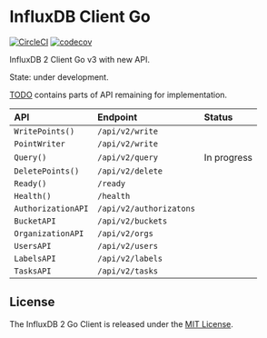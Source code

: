 # InfluxDB Client Go

[![CircleCI](https://circleci.com/gh/influxdata/influxdb-client-go/tree/v3.svg?style=svg)](https://circleci.com/gh/influxdata/influxdb-client-go/tree/v3)
[![codecov](https://codecov.io/gh/influxdata/influxdb-client-go/branch/v3/graph/badge.svg)](https://app.codecov.io/gh/influxdata/influxdb-client-go/branch/v3)

InfluxDB 2 Client Go v3 with new API. 

State: under development. 

[TODO](TODO.md) contains parts of API remaining for implementation.


| API | Endpoint | Status |
|:----------|:----------|:----------|
| `WritePoints()` | `/api/v2/write` |  | 
| `PointWriter` | `/api/v2/write` |  |
| `Query()` | `/api/v2/query` | In progress |
| `DeletePoints()` | `/api/v2/delete` |  |
| `Ready()` | `/ready` |  |
| `Health()` | `/health` |  |
| `AuthorizationAPI` | `/api/v2/authorizatons` |  |
| `BucketAPI` | `/api/v2/buckets` |  |
| `OrganizationAPI` | `/api/v2/orgs` |  |
| `UsersAPI` | `/api/v2/users` |  |
| `LabelsAPI` | `/api/v2/labels` |  |
| `TasksAPI` | `/api/v2/tasks` |  |

## License

The InfluxDB 2 Go Client is released under the [MIT License](https://opensource.org/licenses/MIT).
